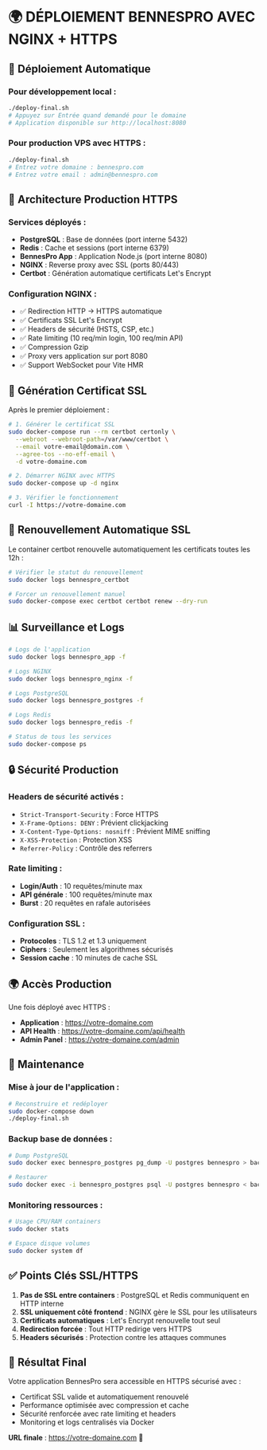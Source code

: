 # 🌍 DÉPLOIEMENT BENNESPRO AVEC NGINX + HTTPS

## 🚀 Déploiement Automatique

### Pour développement local :
```bash
./deploy-final.sh
# Appuyez sur Entrée quand demandé pour le domaine
# Application disponible sur http://localhost:8080
```

### Pour production VPS avec HTTPS :
```bash
./deploy-final.sh
# Entrez votre domaine : bennespro.com
# Entrez votre email : admin@bennespro.com
```

## 🔧 Architecture Production HTTPS

### Services déployés :
- **PostgreSQL** : Base de données (port interne 5432)
- **Redis** : Cache et sessions (port interne 6379) 
- **BennesPro App** : Application Node.js (port interne 8080)
- **NGINX** : Reverse proxy avec SSL (ports 80/443)
- **Certbot** : Génération automatique certificats Let's Encrypt

### Configuration NGINX :
- ✅ Redirection HTTP → HTTPS automatique
- ✅ Certificats SSL Let's Encrypt
- ✅ Headers de sécurité (HSTS, CSP, etc.)
- ✅ Rate limiting (10 req/min login, 100 req/min API)
- ✅ Compression Gzip
- ✅ Proxy vers application sur port 8080
- ✅ Support WebSocket pour Vite HMR

## 📜 Génération Certificat SSL

Après le premier déploiement :

```bash
# 1. Générer le certificat SSL
sudo docker-compose run --rm certbot certonly \
  --webroot --webroot-path=/var/www/certbot \
  --email votre-email@domain.com \
  --agree-tos --no-eff-email \
  -d votre-domaine.com

# 2. Démarrer NGINX avec HTTPS
sudo docker-compose up -d nginx

# 3. Vérifier le fonctionnement
curl -I https://votre-domaine.com
```

## 🔄 Renouvellement Automatique SSL

Le container certbot renouvelle automatiquement les certificats toutes les 12h :

```bash
# Vérifier le statut du renouvellement
sudo docker logs bennespro_certbot

# Forcer un renouvellement manuel
sudo docker-compose exec certbot certbot renew --dry-run
```

## 📊 Surveillance et Logs

```bash
# Logs de l'application
sudo docker logs bennespro_app -f

# Logs NGINX
sudo docker logs bennespro_nginx -f

# Logs PostgreSQL
sudo docker logs bennespro_postgres -f

# Logs Redis
sudo docker logs bennespro_redis -f

# Status de tous les services
sudo docker-compose ps
```

## 🔒 Sécurité Production

### Headers de sécurité activés :
- `Strict-Transport-Security` : Force HTTPS
- `X-Frame-Options: DENY` : Prévient clickjacking
- `X-Content-Type-Options: nosniff` : Prévient MIME sniffing
- `X-XSS-Protection` : Protection XSS
- `Referrer-Policy` : Contrôle des referrers

### Rate limiting :
- **Login/Auth** : 10 requêtes/minute max
- **API générale** : 100 requêtes/minute max
- **Burst** : 20 requêtes en rafale autorisées

### Configuration SSL :
- **Protocoles** : TLS 1.2 et 1.3 uniquement
- **Ciphers** : Seulement les algorithmes sécurisés
- **Session cache** : 10 minutes de cache SSL

## 🌍 Accès Production

Une fois déployé avec HTTPS :

- **Application** : https://votre-domaine.com
- **API Health** : https://votre-domaine.com/api/health
- **Admin Panel** : https://votre-domaine.com/admin

## 🔧 Maintenance

### Mise à jour de l'application :
```bash
# Reconstruire et redéployer
sudo docker-compose down
./deploy-final.sh
```

### Backup base de données :
```bash
# Dump PostgreSQL
sudo docker exec bennespro_postgres pg_dump -U postgres bennespro > backup.sql

# Restaurer
sudo docker exec -i bennespro_postgres psql -U postgres bennespro < backup.sql
```

### Monitoring ressources :
```bash
# Usage CPU/RAM containers
sudo docker stats

# Espace disque volumes
sudo docker system df
```

## ✅ Points Clés SSL/HTTPS

1. **Pas de SSL entre containers** : PostgreSQL et Redis communiquent en HTTP interne
2. **SSL uniquement côté frontend** : NGINX gère le SSL pour les utilisateurs
3. **Certificats automatiques** : Let's Encrypt renouvelle tout seul
4. **Redirection forcée** : Tout HTTP redirige vers HTTPS
5. **Headers sécurisés** : Protection contre les attaques communes

## 🎯 Résultat Final

Votre application BennesPro sera accessible en HTTPS sécurisé avec :
- Certificat SSL valide et automatiquement renouvelé
- Performance optimisée avec compression et cache
- Sécurité renforcée avec rate limiting et headers
- Monitoring et logs centralisés via Docker

**URL finale** : https://votre-domaine.com 🚀
